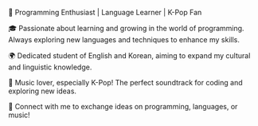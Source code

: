 🚀 Programming Enthusiast | Language Learner | K-Pop Fan

🎓 Passionate about learning and growing in the world of programming. Always exploring new languages and techniques to enhance my skills.

🌍 Dedicated student of English and Korean, aiming to expand my cultural and linguistic knowledge.

🎵 Music lover, especially K-Pop! The perfect soundtrack for coding and exploring new ideas.

🔗 Connect with me to exchange ideas on programming, languages, or music!

<!---
kmj-pixel/kmj-pixel is a ✨ special ✨ repository because its `README.md` (this file) appears on your GitHub profile.
You can click the Preview link to take a look at your changes.
--->
